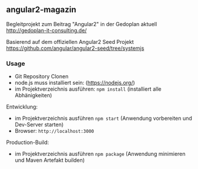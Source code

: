 ## angular2-magazin

Begleitprojekt zum Beitrag "Angular2" in der Gedoplan aktuell
http://gedoplan-it-consulting.de/

Basierend auf dem offiziellen Angular2 Seed Projekt
https://github.com/angular/angular2-seed/tree/systemjs

### Usage
- Git Repository Clonen
-  node.js muss installiert sein: (https://nodejs.org/)
- im Projektverzeichnis ausführen: `npm install` (installiert alle Abhänigkeiten)

Entwicklung:
- im Projektverzeichnis ausführen `npm start` (Anwendung vorbereiten und Dev-Server starten)
- Browser: `http://localhost:3000`

Production-Build:
- im Projektverzeichnis ausführen `npm package` (Anwendung minimieren und Maven Artefakt builden)